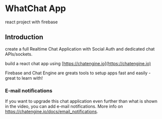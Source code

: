 # WhatChat App
react project with firebase 

## Introduction

create a full Realtime Chat Application with Social Auth and dedicated chat APIs/sockets.

 build a react chat app using [https://chatengine.io](https://chatengine.io)

Firebase and Chat Engine are greats tools to setup apps fast and easily - great to learn with!

### E-mail notifications

If you want to upgrade this chat application even further than what is shown in the video, you can add e-mail notifications. More info on https://chatengine.io/docs/email_notifications.
